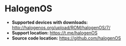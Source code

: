 # HalogenOS

+ **Supported devices with downloads:** http://halogenos.org/upload/ROM/halogenOS/7/
+ **Support location:** https://t.me/halogenOS
+ **Source code location:** https://github.com/halogenOS
